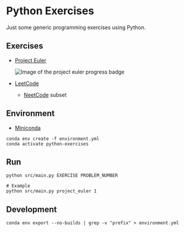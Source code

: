 # Python Exercises

Just some generic programming exercises using Python.

## Exercises

- [Project Euler](https://projecteuler.net/archives)

  ![Image of the project euler progress badge](https://projecteuler.net/profile/WaterGenie35.png)

- [LeetCode](https://leetcode.com/problemset/)
  - [NeetCode](https://neetcode.io/practice) subset

## Environment

- [Miniconda](https://docs.anaconda.com/miniconda/index.html#latest-miniconda-installer-links)

```shell
conda env create -f environment.yml
conda activate python-exercises
```

## Run

```shell
python src/main.py EXERCISE PROBLEM_NUMBER

# Example
python src/main.py project_euler 1
```

## Development

```shell
conda env export --no-builds | grep -v "prefix" > environment.yml
```
